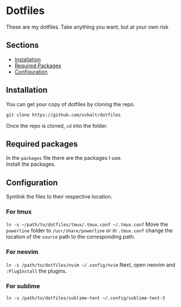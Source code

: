 # Dotfiles
These are my dotfiles. Take anything you want, but at your own risk

## Sections
- [Installation](#installation)
- [Required Packages](#required-packages)
- [Configuration](#configuration)

## Installation
You can get your copy of dotfiles by cloning the repo.

`git clone https://github.com/vshalt/dotfiles`

Once the repo is cloned, `cd` into the folder.

## Required packages
In the `packages` file there are the packages I use.  
Install the packages.

## Configuration
Symlink the files to their respective location.

### For tmux
`ln -s ~/path/to/dotfiles/tmux/.tmux.conf ~/.tmux.conf`
Move the `powerline` folder to `/usr/share/powerline` or in `.tmux.conf` change the location of the `source` path to the corresponding path.


### For neovim
`ln -s /path/to/dotfiles/nvim ~/.config/nvim`
Next, open neovim and `:PlugInstall` the plugins.

### For sublime
`ln -s /path/to/dotfiles/sublime-text ~/.config/sublime-text-3`